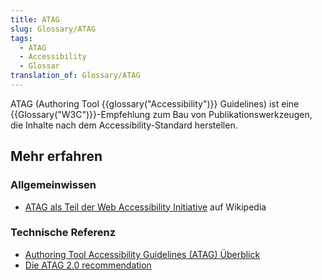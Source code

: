 ```yaml
---
title: ATAG
slug: Glossary/ATAG
tags:
  - ATAG
  - Accessibility
  - Glossar
translation_of: Glossary/ATAG
---
```

ATAG (Authoring Tool {{glossary("Accessibility")}} Guidelines) ist eine {{Glossary("W3C")}}-Empfehlung zum Bau von Publikationswerkzeugen, die Inhalte nach dem Accessibility-Standard herstellen.

## Mehr erfahren

### Allgemeinwissen

- [ATAG als Teil der Web Accessibility Initiative](https://de.wikipedia.org/wiki/Web_Accessibility_Initiative) auf Wikipedia

### Technische Referenz

- [Authoring Tool Accessibility Guidelines (ATAG) Überblick](http://www.w3.org/WAI/intro/atag.php)
- [Die ATAG 2.0 recommendation](https://www.w3.org/TR/ATAG20/)
